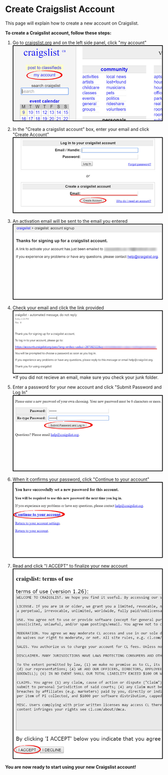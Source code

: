 # Create Craigslist Account
This page will explain how to create a new account on Craigslist.

**To create a Craigslist account, follow these steps:**
1. Go to [craigslist.org](craigslist.org) and on the left side panel, click "my account"
![](newaccount1.jpg)

2. In the "Create a craigslist account" box, enter your email and click "Create Account"
![](newaccount2.jpg)

3. An activation email will be sent to the email you entered
![](newaccount3.jpg)

4. Check your email and click the link provided
![](newaccount4.jpg)<br>
*If you did not recieve an email, make sure you check your junk folder.

5. Enter a password for your new account and click "Submit Password and Log In"
![](newaccount5.jpg)

6. When it confirms your password, click "Continue to your account"
![](newaccount6.jpg)

7. Read and click "I ACCEPT" to finalize your new account
![](newaccount7.jpg)

**You are now ready to start using your new Craigslist account!**